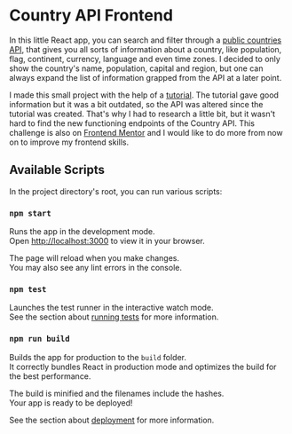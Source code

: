 # Country API Frontend

In this little React app, you can search and filter through a [public countries API](https://restcountries.com/#endpoints-all), that gives you all sorts of information about a country, like population, flag, continent, currency, language and even time zones. I decided to only show the country's name, population, capital and region, but one can always expand the list of information grapped from the API at a later point.

I made this small project with the help of a [tutorial](https://www.freecodecamp.org/news/search-and-filter-component-in-reactjs/). The tutorial gave good information but it was a bit outdated, so the API was altered since the tutorial was created. That's why I had to research a little bit, but it wasn't hard to find the new functioning endpoints of the Country API. This challenge is also on [Frontend Mentor](https://www.frontendmentor.io/challenges/rest-countries-api-with-color-theme-switcher-5cacc469fec04111f7b848ca) and I would like to do more from now on to improve my frontend skills.

## Available Scripts

In the project directory's root, you can run various scripts:

### `npm start`

Runs the app in the development mode.\
Open [http://localhost:3000](http://localhost:3000) to view it in your browser.

The page will reload when you make changes.\
You may also see any lint errors in the console.

### `npm test`

Launches the test runner in the interactive watch mode.\
See the section about [running tests](https://facebook.github.io/create-react-app/docs/running-tests) for more information.

### `npm run build`

Builds the app for production to the `build` folder.\
It correctly bundles React in production mode and optimizes the build for the best performance.

The build is minified and the filenames include the hashes.\
Your app is ready to be deployed!

See the section about [deployment](https://facebook.github.io/create-react-app/docs/deployment) for more information.


